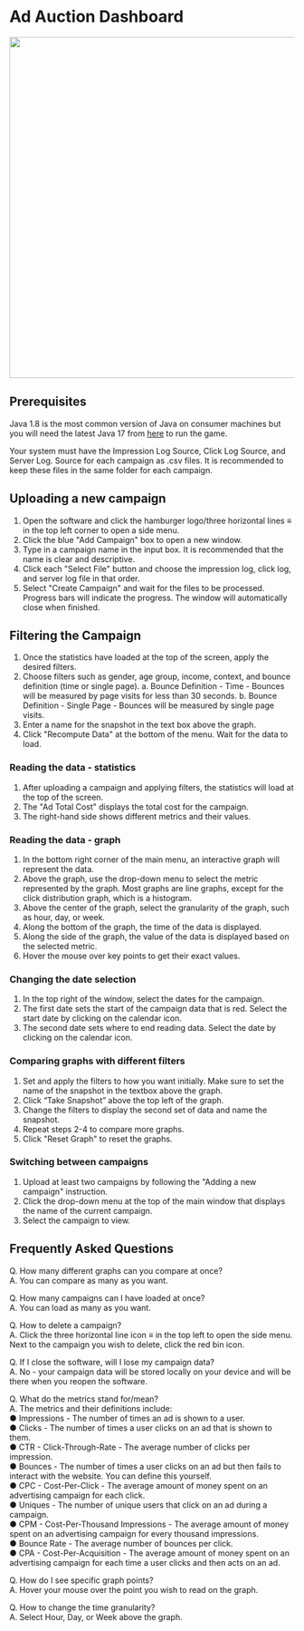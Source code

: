 # Ad Auction Dashboard
<img src="https://github.com/karlie-crypto/UniversityCoursework/blob/master/COMP2211/screenshot.png?raw=true" align="center" width="779" height="602">

## Prerequisites

Java 1.8 is the most common version of Java on consumer machines but you will need the latest Java 17 from [here](https://download.oracle.com/java/17/archive/jdk-17.0.3_windows-x64_bin.exe) to run the game.

Your system must have the Impression Log Source, Click Log Source, and Server Log.  Source for each campaign as .csv files. It is recommended to keep these files in the same folder for each campaign.

## Uploading a new campaign

1. Open the software and click the hamburger logo/three horizontal lines ≡ in the top left corner to open a side menu.
2. Click the blue "Add Campaign" box to open a new window.
3. Type in a campaign name in the input box. It is recommended that the name is clear and descriptive.
4. Click each "Select File" button and choose the impression log, click log, and server log file in that order.
5. Select "Create Campaign" and wait for the files to be processed. Progress bars will indicate the progress. The window will
    automatically close when finished.

## Filtering the Campaign

1. Once the statistics have loaded at the top of the screen, apply the desired filters.
2. Choose filters such as gender, age group, income, context, and bounce definition (time or single page).
    a. Bounce Definition - Time - Bounces will be measured by page visits for less than 30 seconds.
    b. Bounce Definition - Single Page - Bounces will be measured by single page visits.
3. Enter a name for the snapshot in the text box above the graph.
4. Click "Recompute Data" at the bottom of the menu. Wait for the data to load.


### Reading the data - statistics

1. After uploading a campaign and applying filters, the statistics will load at the top of the screen.
2. The "Ad Total Cost" displays the total cost for the campaign.
3. The right-hand side shows different metrics and their values.

### Reading the data - graph

1. In the bottom right corner of the main menu, an interactive graph will represent the data.
2. Above the graph, use the drop-down menu to select the metric represented by the graph. Most graphs are line graphs,
    except for the click distribution graph, which is a histogram.
3. Above the center of the graph, select the granularity of the graph, such as hour, day, or week.
4. Along the bottom of the graph, the time of the data is displayed.
5. Along the side of the graph, the value of the data is displayed based on the selected metric.
6. Hover the mouse over key points to get their exact values.

### Changing the date selection

1. In the top right of the window, select the dates for the campaign.
2. The first date sets the start of the campaign data that is red. Select the start date by clicking on the calendar icon.
3. The second date sets where to end reading data. Select the date by clicking on the calendar icon.

### Comparing graphs with different filters

1. Set and apply the filters to how you want initially. Make sure to set the name of the snapshot in the textbox above the
    graph.
2. Click “Take Snapshot” above the top left of the graph.
3. Change the filters to display the second set of data and name the snapshot.
4. Repeat steps 2-4 to compare more graphs.
5. Click "Reset Graph" to reset the graphs.


### Switching between campaigns

1. Upload at least two campaigns by following the "Adding a new campaign" instruction.
2. Click the drop-down menu at the top of the main window that displays the name of the current campaign.
3. Select the campaign to view.

## Frequently Asked Questions

Q. How many different graphs can you compare at once?<br>
A. You can compare as many as you want.

Q. How many campaigns can I have loaded at once?<br>
A. You can load as many as you want.

Q. How to delete a campaign?<br>
A. Click the three horizontal line icon ≡ in the top left to open the side menu. Next to the campaign you wish to delete, click the red
bin icon.

Q. If I close the software, will I lose my campaign data?<br>
A. No - your campaign data will be stored locally on your device and will be there when you reopen the software.

Q. What do the metrics stand for/mean?<br>
A. The metrics and their definitions include:<br>
● Impressions - The number of times an ad is shown to a user.<br>
● Clicks - The number of times a user clicks on an ad that is shown to them.<br>
● CTR - Click-Through-Rate - The average number of clicks per impression.<br>
● Bounces - The number of times a user clicks on an ad but then fails to interact with the website. You can define
this yourself.<br>
● CPC - Cost-Per-Click - The average amount of money spent on an advertising campaign for each click.<br>
● Uniques - The number of unique users that click on an ad during a campaign.<br>
● CPM - Cost-Per-Thousand Impressions - The average amount of money spent on an advertising campaign for
every thousand impressions.<br>
● Bounce Rate - The average number of bounces per click.<br>
● CPA - Cost-Per-Acquisition - The average amount of money spent on an advertising campaign for each time a
user clicks and then acts on an ad.

Q. How do I see specific graph points?<br>
A. Hover your mouse over the point you wish to read on the graph.

Q. How to change the time granularity?<br>
A. Select Hour, Day, or Week above the graph.


